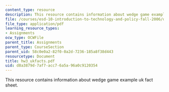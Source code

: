 ```yaml
---
content_type: resource
description: This resource contains information about wedge game example uk fact sheet.
file: /courses/esd-10-introduction-to-technology-and-policy-fall-2006/d8a3879d7af7acc76a5a96a0c9120354_hw3_ukfacts.pdf
file_type: application/pdf
learning_resource_types:
- Assignments
ocw_type: OCWFile
parent_title: Assignments
parent_type: CourseSection
parent_uid: 58c0e0a2-82f0-0a2d-7236-185a8f38d443
resourcetype: Document
title: hw3_ukfacts.pdf
uid: d8a3879d-7af7-acc7-6a5a-96a0c9120354
---
```

This resource contains information about wedge game example uk fact sheet.

